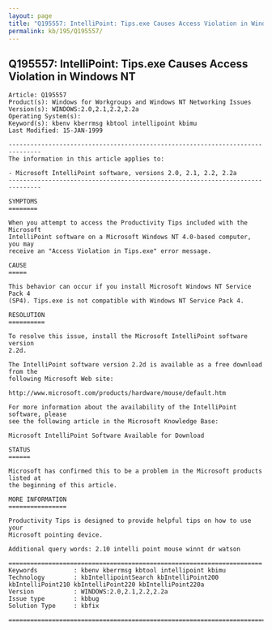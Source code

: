 ```yaml
---
layout: page
title: "Q195557: IntelliPoint: Tips.exe Causes Access Violation in Windows NT"
permalink: kb/195/Q195557/
---
```


## Q195557: IntelliPoint: Tips.exe Causes Access Violation in Windows NT

	Article: Q195557
	Product(s): Windows for Workgroups and Windows NT Networking Issues
	Version(s): WINDOWS:2.0,2.1,2.2,2.2a
	Operating System(s): 
	Keyword(s): kbenv kberrmsg kbtool intellipoint kbimu
	Last Modified: 15-JAN-1999
	
	-------------------------------------------------------------------------------
	The information in this article applies to:
	
	- Microsoft IntelliPoint software, versions 2.0, 2.1, 2.2, 2.2a 
	-------------------------------------------------------------------------------
	
	SYMPTOMS
	========
	
	When you attempt to access the Productivity Tips included with the Microsoft
	IntelliPoint software on a Microsoft Windows NT 4.0-based computer, you may
	receive an "Access Violation in Tips.exe" error message.
	
	CAUSE
	=====
	
	This behavior can occur if you install Microsoft Windows NT Service Pack 4
	(SP4). Tips.exe is not compatible with Windows NT Service Pack 4.
	
	RESOLUTION
	==========
	
	To resolve this issue, install the Microsoft IntelliPoint software version
	2.2d.
	
	The IntelliPoint software version 2.2d is available as a free download from the
	following Microsoft Web site:
	
	http://www.microsoft.com/products/hardware/mouse/default.htm
	
	For more information about the availability of the IntelliPoint software, please
	see the following article in the Microsoft Knowledge Base:
	
	Microsoft IntelliPoint Software Available for Download
	
	STATUS
	======
	
	Microsoft has confirmed this to be a problem in the Microsoft products listed at
	the beginning of this article.
	
	MORE INFORMATION
	================
	
	Productivity Tips is designed to provide helpful tips on how to use your
	Microsoft pointing device.
	
	Additional query words: 2.10 intelli point mouse winnt dr watson
	
	======================================================================
	Keywords          : kbenv kberrmsg kbtool intellipoint kbimu 
	Technology        : kbIntellipointSearch kbIntelliPoint200 kbIntelliPoint210 kbIntelliPoint220 kbIntelliPoint220a
	Version           : WINDOWS:2.0,2.1,2.2,2.2a
	Issue type        : kbbug
	Solution Type     : kbfix
	
	=============================================================================
	

